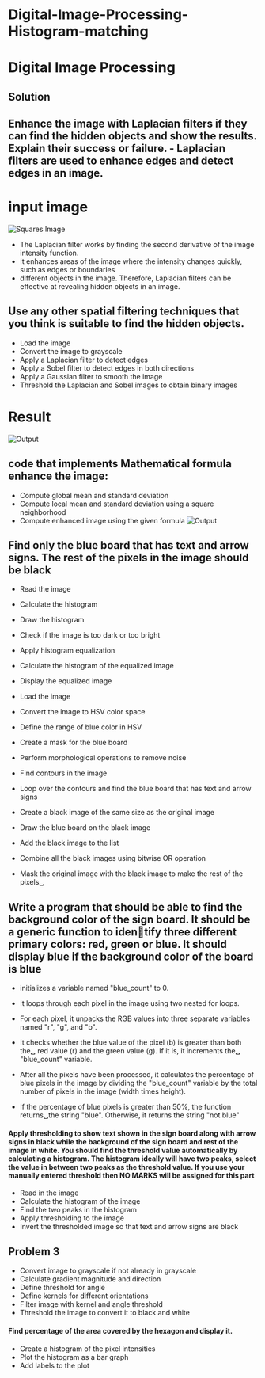 # Digital-Image-Processing-Histogram-matching


# Digital Image Processing
## Solution
##  Enhance the image with Laplacian filters if they can find the hidden objects and show the results. Explain their success or failure. - Laplacian filters are used to enhance edges and detect edges in an image.
# input image
![Squares Image](https://github.com/MSaadMakhdoom/Digital-Image-Processing-Histogram-matching/raw/main/data/squares.tif)


- The Laplacian filter works by finding the second derivative of the image intensity function. 
- It enhances areas of the image where the intensity changes quickly, such as edges or boundaries  
- different objects in the image. Therefore, Laplacian filters can be effective at revealing hidden objects in an image.


## Use any other spatial filtering techniques that you think is suitable to find the hidden objects.
- Load the image
- Convert the image to grayscale
- Apply a Laplacian filter to detect edges
- Apply a Sobel filter to detect edges in both directions
- Apply a Gaussian filter to smooth the image
- Threshold the Laplacian and Sobel images to obtain binary images
# Result
![Output](https://github.com/MSaadMakhdoom/Digital-Image-Processing-Histogram-matching/raw/main/output/Screenshot%202023-06-03%20at%204.02.15%20AM.png)

## code that implements Mathematical formula enhance the image:
- Compute global mean and standard deviation
- Compute local mean and standard deviation using a square neighborhood
- Compute enhanced image using the given formula
![Output](https://github.com/MSaadMakhdoom/Digital-Image-Processing-Histogram-matching/blob/main/output/Screenshot%202023-06-03%20at%204.02.32%20AM.png)

## Find only the blue board that has text and arrow signs. The rest of the pixels in the image should be black

- Read the image
- Calculate the histogram
- Draw the histogram
- Check if the image is too dark or too bright
- Apply histogram equalization
- Calculate the histogram of the equalized image
- Display the equalized image

- Load the image
- Convert the image to HSV color space
- Define the range of blue color in HSV
- Create a mask for the blue board
- Perform morphological operations to remove noise
- Find contours in the image
- Loop over the contours and find the blue board that has text and arrow signs
- Create a black image of the same size as the original image
- Draw the blue board on the black image
- Add the black image to the list
- Combine all the black images using bitwise OR operation
- Mask the original image with the black image to make the rest of the pixels␣


## Write a program that should be able to find the background color of the sign board. It should be a generic function to identify three different primary colors: red, green or blue. It should display blue if the background color of the board is blue

- initializes a variable named "blue_count" to 0.
- It loops through each pixel in the image using two nested for loops.
- For each pixel, it unpacks the RGB values into three separate variables named "r", "g", and "b".
- It checks whether the blue value of the pixel (b) is greater than both the␣ red value (r) and the green value (g). If it is, it increments the␣ "blue_count" variable.
- After all the pixels have been processed, it calculates the percentage of blue pixels in the image by dividing the "blue_count" variable by the total number of pixels in the image (width times height).

- If the percentage of blue pixels is greater than 50%, the function returns␣the string "blue". Otherwise, it returns the string "not blue"


#### Apply thresholding to show text shown in the sign board along with arrow signs in black while the background of the sign board and rest of the image in white. You should find the threshold value automatically by calculating a histogram. The histogram ideally will have two peaks, select the value in between two peaks as the threshold value. If you use your manually entered threshold then NO MARKS will be assigned for this part

- Read in the image
- Calculate the histogram of the image
- Find the two peaks in the histogram
- Apply thresholding to the image
- Invert the thresholded image so that text and arrow signs are black

## Problem 3
- Convert image to grayscale if not already in grayscale
- Calculate gradient magnitude and direction
- Define threshold for angle
- Define kernels for different orientations
- Filter image with kernel and angle threshold
- Threshold the image to convert it to black and white

#### Find percentage of the area covered by the hexagon and display it.

- Create a histogram of the pixel intensities
- Plot the histogram as a bar graph
- Add labels to the plot










